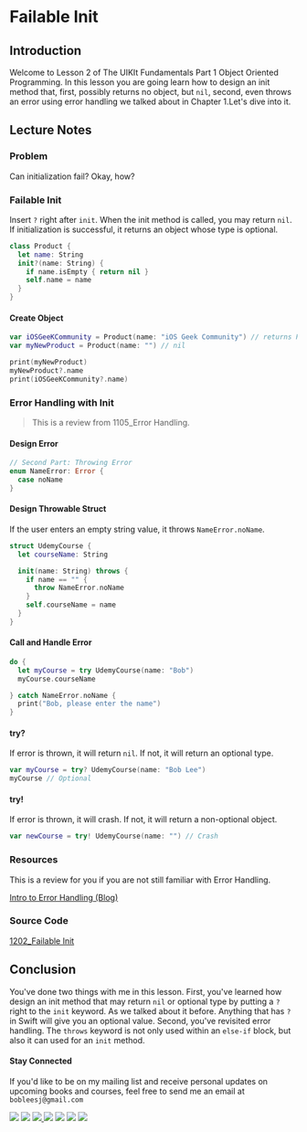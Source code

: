 # Failable Init

## Introduction
Welcome to Lesson 2 of The UIKIt Fundamentals Part 1 Object Oriented Programming. In this lesson you are going learn how to design an init method that, first, possibly returns no object, but `nil`, second, even throws an error using error handling we talked about in Chapter 1.Let's dive into it.

## Lecture Notes
### Problem
Can initialization fail? Okay, how?

### Failable Init
Insert `?` right after `init`. When the init method is called, you may return `nil`.  If initialization is successful, it returns an object whose type is optional.

```swift
class Product {
  let name: String
  init?(name: String) {
    if name.isEmpty { return nil }
    self.name = name
  }
}
```
#### Create Object
```swift
var iOSGeeKCommunity = Product(name: "iOS Geek Community") // returns Product?
var myNewProduct = Product(name: "") // nil

print(myNewProduct)
myNewProduct?.name
print(iOSGeeKCommunity?.name)
```

### Error Handling with Init
> This is a review from 1105_Error Handling.

#### Design Error
```swift
// Second Part: Throwing Error
enum NameError: Error {
  case noName
}
```

#### Design Throwable Struct
If the user enters an empty string value, it throws `NameError.noName`.

```swift
struct UdemyCourse {
  let courseName: String

  init(name: String) throws {
    if name == "" {
      throw NameError.noName
    }
    self.courseName = name
  }
}
```

#### Call and Handle Error
```swift
do {
  let myCourse = try UdemyCourse(name: "Bob")
  myCourse.courseName

} catch NameError.noName {
  print("Bob, please enter the name")
}
```

#### try?
If error is thrown, it will return `nil`. If not, it will return an optional type.

```swift
var myCourse = try? UdemyCourse(name: "Bob Lee")
myCourse // Optional
```

#### try!
If error is thrown, it will crash. If not, it will return a non-optional object.
```swift
var newCourse = try! UdemyCourse(name: "") // Crash
```

### Resources
This is a review for you if you are not still familiar with Error Handling.

[Intro to Error Handling (Blog)](https://medium.com/ios-geek-community/intro-to-error-handling-in-swift-3-edb2ce6a6668#.2uk9hyp7h)

### Source Code
[1202_Failable Init](https://www.dropbox.com/sh/hf36tvvnzqbx8ke/AABB67EWiJ8GMN-BU-EHjPwXa?dl=0)

## Conclusion
You've done two things with me in this lesson. First, you've learned how design an init method that may return `nil` or optional type by putting a `?` right to the `init` keyword. As we talked about it before. Anything that has `?` in Swift will give you an optional value. Second, you've revisited error handling. The `throws` keyword is not only used within an `else-if` block, but also it can used for an `init` method.

#### Stay Connected
If you'd like to be on my mailing list and receive personal updates on upcoming books and courses, feel free to send me an email at `bobleesj@gmail.com`
<p>
<a href="http://bobthedeveloper.io"><img src="https://img.shields.io/badge/Personal-Website-333333.svg"></a>
<a href="https://facebook.com/bobthedeveloper"><img src="https://img.shields.io/badge/Facebook-Like-3B5998.svg"></a> <a href="https://youtube.com/bobthedeveloper"><img src="https://img.shields.io/badge/YouTube-Subscribe-CE1312.svg"</a> <a href="https://twitter.com/bobleesj"><img src="https://img.shields.io/badge/Twitter-Follow-55ACEE.svg"></a> <a href="https://instagram.com/bobthedev
"><img src="https://img.shields.io/badge/Instagram-Follow-BB2F92.svg"></a> <a href="https://linkedin.com/in/bobleesj"><img src= "https://img.shields.io/badge/LinkedIn-Connect-0077B5.svg"></a>
<a href="https://medium.com/@bobleesj"><img src="https://img.shields.io/badge/Medium-Read-00AB6C.svg"/></a>
</p>
